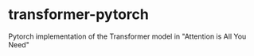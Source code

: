 # transformer-pytorch
Pytorch implementation of the Transformer model in "Attention is All You Need"

